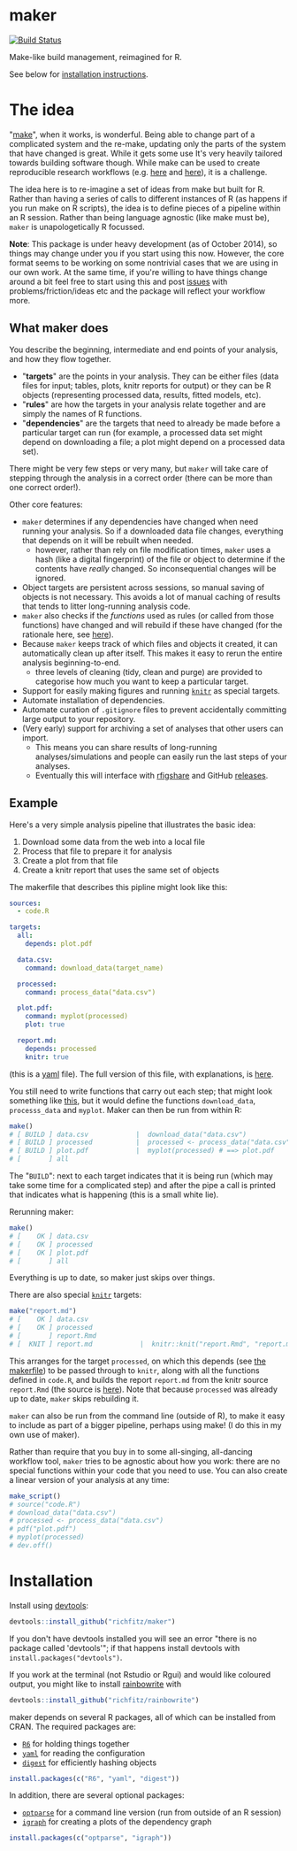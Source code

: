 # maker

[![Build Status](https://travis-ci.org/richfitz/maker.png?branch=master)](https://travis-ci.org/richfitz/maker)

Make-like build management, reimagined for R.

See below for [installation instructions](#installation).

# The idea

"[make](http://en.wikipedia.org/wiki/Make_(software))",
when it works, is wonderful.  Being able to change part of a complicated system and the re-make, updating only the parts of the system that have changed is great.  While it gets some use It's very heavily tailored towards building software though.  While make can be used to create reproducible research workflows (e.g. [here](http://www.bioinformaticszen.com/post/decomplected-workflows-makefiles/) and [here](http://kbroman.org/minimal_make/)), it is a challenge.

The idea here is to re-imagine a set of ideas from make but built for R.  Rather than having a series of calls to different instances of R (as happens if you run make on R scripts), the idea is to define pieces of a pipeline within an R session.  Rather than being language agnostic (like make must be), `maker` is unapologetically R focussed.

**Note**: This package is under heavy development (as of October 2014), so things may change under you if you start using this now.  However, the core format seems to be working on some nontrivial cases that we are using in our own work.  At the same time, if you're willing to have things change around a bit feel free to start using this and post [issues](https://github.com/richfitz/maker/issues) with problems/friction/ideas etc and the package will reflect your workflow more.

## What maker does

You describe the beginning, intermediate and end points of your analysis, and how they flow together.

* "**targets**" are the points in your analysis.  They can be either files (data files for input; tables, plots, knitr reports for output) or they can be R objects (representing processed data, results, fitted models, etc).
* "**rules**" are how the targets in your analysis relate together and are simply the names of R functions.
* "**dependencies**" are the targets that need to already be made before a particular target can run (for example, a processed data set might depend on downloading a file; a plot might depend on a processed data set).

There might be very few steps or very many, but `maker` will take care of stepping through the analysis in a correct order (there can be more than one correct order!).

Other core features:

* `maker` determines if any dependencies have changed when need running your analysis.  So if a downloaded data file changes, everything that depends on it will be rebuilt when needed.
  - however, rather than rely on file modification times, `maker` uses a hash (like a digital fingerprint) of the file or object to determine if the contents have *really* changed.  So inconsequential changes will be ignored.
* Object targets are persistent across sessions, so manual saving of objects is not necessary.  This avoids a lot of manual caching of results that tends to litter long-running analysis code.
* `maker` also checks if the *functions* used as rules (or called from those functions) have changed and will rebuild if these have changed (for the rationale here, see [here](doc/reproducible_research.md)).
* Because `maker` keeps track of which files and objects it created, it can automatically clean up after itself.  This makes it easy to rerun the entire analysis beginning-to-end.
  - three levels of cleaning (tidy, clean and purge) are provided to categorise how much you want to keep a particular target.
* Support for easily making figures and running [`knitr`](http://yihui.name/knitr) as special targets.
* Automate installation of dependencies.
* Automate curation of `.gitignore` files to prevent accidentally committing large output to your repository.
* (Very early) support for archiving a set of analyses that other users can import.
  - This means you can share results of long-running analyses/simulations and people can easily run the last steps of your analyses.
  - Eventually this will interface with [rfigshare](https://github.com/ropensci/rfigshare) and GitHub [releases](https://github.com/blog/1547-release-your-software).

## Example

Here's a very simple analysis pipeline that illustrates the basic idea:

1. Download some data from the web into a local file
2. Process that file to prepare it for analysis
3. Create a plot from that file
4. Create a knitr report that uses the same set of objects

The makerfile that describes this pipline might look like this:

```yaml
sources:
  - code.R

targets:
  all:
    depends: plot.pdf

  data.csv:
    command: download_data(target_name)

  processed:
    command: process_data("data.csv")

  plot.pdf:
    command: myplot(processed)
    plot: true

  report.md:
    depends: processed
    knitr: true
```

(this is a [yaml](http://yaml.org) file).  The full version of this file, with explanations, is [here](doc/maker.yml).

You still need to write functions that carry out each step; that might look something like [this](doc/code.R), but it would define the functions `download_data`, `processs_data` and `myplot`.  Maker can then be run from within R:

```r
make()
# [ BUILD ] data.csv            |  download_data("data.csv")
# [ BUILD ] processed           |  processed <- process_data("data.csv")
# [ BUILD ] plot.pdf            |  myplot(processed) # ==> plot.pdf
# [       ] all
```

The "`BUILD`": next to each target indicates that it is being run (which may take some time for a complicated step) and after the pipe a call is printed that indicates what is happening (this is a small white lie).

Rerunning maker:

```r
make()
# [    OK ] data.csv
# [    OK ] processed
# [    OK ] plot.pdf
# [       ] all
```

Everything is up to date, so maker just skips over things.

There are also special [`knitr`](http://yihui.name/knitr) targets:

```r
make("report.md")
# [    OK ] data.csv
# [    OK ] processed
# [       ] report.Rmd
# [  KNIT ] report.md            |  knitr::knit("report.Rmd", "report.md")
```

This arranges for the target `processed`, on which this depends (see [the makerfile](doc/maker.yml)) to be passed through to `knitr`, along with all the functions defined in `code.R`, and builds the report `report.md` from the knitr source `report.Rmd` (the source is [here](doc/report.Rmd)).  Note that because `processed` was already up to date, `maker` skips rebuilding it.

`maker` can also be run from the command line (outside of R), to make it easy to include as part of a bigger pipeline, perhaps using make! (I do this in my own use of maker).

Rather than require that you buy in to some all-singing, all-dancing workflow tool, `maker` tries to be agnostic about how you work: there are no special functions within your code that you need to use.  You can also create a linear version of your analysis at any time:

```r
make_script()
# source("code.R")
# download_data("data.csv")
# processed <- process_data("data.csv")
# pdf("plot.pdf")
# myplot(processed)
# dev.off()
```

# Installation

Install using [devtools](https://github.com/hadley/devtools):

```r
devtools::install_github("richfitz/maker")
```

If you don't have devtools installed you will see an error "there is no package called 'devtools'"; if that happens install devtools with `install.packages("devtools")`.

If you work at the terminal (not Rstudio or Rgui) and would like coloured output, you might like to install [rainbowrite](https://github.com/richfitz/rainbowrite) with

```r
devtools::install_github("richfitz/rainbowrite")
```

maker depends on several R packages, all of which can be installed from CRAN.  The required packages are:

* [`R6`](http://cran.r-project.org/web/packages/R6) for holding things together
* [`yaml`](http://cran.r-project.org/web/packages/yaml) for reading the configuration
* [`digest`](http://cran.r-project.org/web/packages/digest) for efficiently hashing objects

```r
install.packages(c("R6", "yaml", "digest"))
```

In addition, there are several optional packages:

* [`optparse`](http://cran.r-project.org/web/packages/optparse) for a command line version (run from outside of an R session)
* [`igraph`](http://cran.r-project.org/web/packages/igraph) for creating a plots of the dependency graph

```r
install.packages(c("optparse", "igraph"))
```
